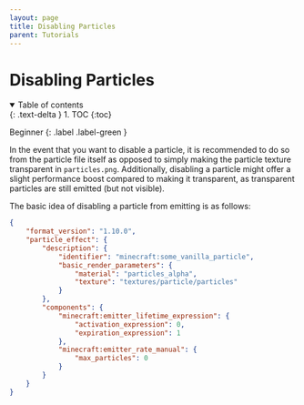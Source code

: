 ```yaml
---
layout: page
title: Disabling Particles 
parent: Tutorials
---
```


# Disabling Particles

<details id="toc" open markdown="block">
  <summary>
    Table of contents
  </summary>
  {: .text-delta }
1. TOC
{:toc}
</details>

Beginner
{: .label .label-green }

In the event that you want to disable a particle, it is recommended to do so from the particle file itself as opposed to simply making the particle texture transparent in `particles.png`. Additionally, disabling a particle might offer a slight performance boost compared to making it transparent, as transparent particles are still emitted (but not visible).

The basic idea of disabling a particle from emitting is as follows:

```json
{
    "format_version": "1.10.0",
    "particle_effect": {
        "description": {
            "identifier": "minecraft:some_vanilla_particle",
            "basic_render_parameters": {
                "material": "particles_alpha",
                "texture": "textures/particle/particles"
            }
        },
        "components": {
            "minecraft:emitter_lifetime_expression": {
                "activation_expression": 0,
                "expiration_expression": 1
            },
            "minecraft:emitter_rate_manual": {
                "max_particles": 0
            }
        }
    }
}
```
